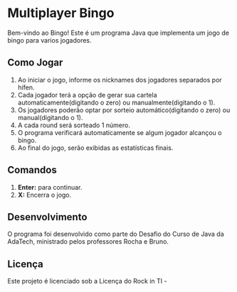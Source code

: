 # Multiplayer Bingo

Bem-vindo ao Bingo! Este é um programa Java que implementa um jogo de bingo para varios jogadores. 

## Como Jogar
1. Ao iniciar o jogo, informe os nicknames dos jogadores separados por hífen.
2. Cada jogador terá a opção de gerar sua cartela automaticamente(digitando o zero) ou manualmente(digitando o 1).
3. Os jogadores poderão optar por sorteio automático(digitando o zero) ou manual(digitando o 1).
4. A cada round será sorteado 1 número.
4. O programa verificará automaticamente se algum jogador alcançou o bingo.
5. Ao final do jogo, serão exibidas as estatísticas finais.

## Comandos
1. **Enter:** para continuar.
2. **X:** Encerra o jogo.

## Desenvolvimento
O programa foi desenvolvido como parte do Desafio do Curso de Java da AdaTech, ministrado pelos professores Rocha e Bruno.

## Licença
Este projeto é licenciado sob a Licença do Rock in TI -
